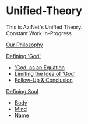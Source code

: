 # Unified-Theory
This is Az:Net's Unified Theory.  
Constant Work In-Progress

[Our Philosophy](https://github.com/Az-Net/Proposals/blob/main/Az%20Philosophy.md)

[Defining 'God'](https://github.com/Az-Net/Az-Net/blob/main/Definitions/God.md)
* ['God' as an Equation](https://github.com/Az-Net/Proposals/blob/main/Mathematics/God%20as%20an%20Equation.md)
* [Limiting the Idea of 'God'](https://github.com/Az-Net/Proposals/blob/main/Mathematics/Limiting%20God.md)
* [Follow-Up & Conclusion](https://github.com/Az-Net/Proposals/blob/main/Mathematics/Followup%20Limiting.md)

[Defining Soul](https://github.com/Az-Net/Proposals/blob/main/Occultism/Defining%20Soul.md)
* [Body](https://github.com/Az-Net/Az-Net/blob/main/Definitions/Body.md)
* [Mind](https://github.com/Az-Net/Az-Net/blob/main/Definitions/Mind.md)
* [Name](https://github.com/Az-Net/AZ-Curriculum/blob/main/Naming.md)
